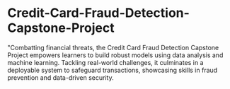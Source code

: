 # Credit-Card-Fraud-Detection-Capstone-Project
"Combatting financial threats, the Credit Card Fraud Detection Capstone Project empowers learners to build robust models using data analysis and machine learning. Tackling real-world challenges, it culminates in a deployable system to safeguard transactions, showcasing skills in fraud prevention and data-driven security. 
